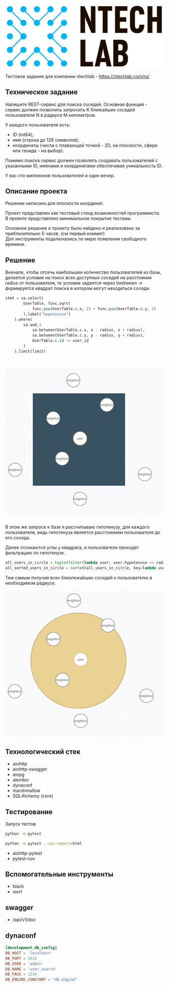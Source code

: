 ![ntechlab](./assets/title.png "ntechlab")
<br/>

Тестовое задание для компании ntechlab - https://ntechlab.com/ru/

## Техническое задание
Напишите REST-сервис для поиска соседей. Основная функция - сервис должен позволить запросить K ближайших соседей пользователя N в радиусе M километров.

У каждого пользователя есть:
 - ID (int64);
 - имя (строка до 128 символов);
 - координаты (числа с плавающей точкой - 2D, на плоскости, сфере или геоиде - на выбор).

Помимо поиска сервис должен позволять создавать пользователей с указанными ID, именами и координатами обеспечивая уникальность ID.

У вас сто миллионов пользователей и один вечер.

## Описание проекта
Решение написано для плоскости координат.

Проект представлен как тестовый стенд возможностей программиста.
В проекте представлено минимальное покрытие тестами.

Основное решение к проекту было найдено и реализовано за приблизительно 5 часов. (см первый коммит)
<br/>
Доп инструменты подключались по мере появления свободного времени.

## Решение
Вначале, чтобы отсечь наибольшее количество пользователей из базы, делается условие на поиск
всех доступных соседей на расстоянии radius от пользователя, тк условие задается через
beetween -> формируется квадрат поиска в котором могут находиться соседи.
```python
stmt = sa.select(
        UserTable, func.sqrt(
            func.pow(UserTable.c.x, 2) + func.pow(UserTable.c.y, 2)
        ).label("hypotenuse")
    ).where(
        sa.and_(
            sa.between(UserTable.c.x, x - radius, x + radius),
            sa.between(UserTable.c.y, y - radius, y + radius),
            UserTable.c.id != user_id
        )
    ).limit(limit)

```
<br/>

![ntechlab](./assets/all_users_in_square.png "ntechlab")

<br/>
В этом же запросе к базе я рассчитываю гипотенузу, для каждого пользователя,
ведь гипотенуза является расстоянием пользователя до его соседа.

Далее отсекаются углы у квадрата, и пользователи проходят фильтрацию по гипотенузе.
```python
all_users_in_circle = tuple(filter(lambda user: user.hypotenuse <= radius, users))
all_sorted_users_in_circle = sorted(all_users_in_circle, key=lambda user: user.hypotenuse)
```

Тем самым получая всех близлежайших соседей к пользователю в необходимом радиусе. 
<br/>

![ntechlab](./assets/all_users_in_circle.png "ntechlab")

## Технологический стек
- aiohttp
- aiohttp-swagger
- aiopg
- alembic
- dynaconf
- marshmallow
- SQLAlchemy (core)

## Тестирование
Запуск тестов
```bash
python -m pytest
```
```bash
python -m pytest --cov-report=html    
```
- aiohttp-pytest
- pytest-cov

## Вспомогательные инструменты
- black
- isort

## swagger
- /api/v1/doc

## dynaconf
```toml
[development.db_config]
DB_HOST = 'localhost'
DB_PORT = 5432
DB_USER = 'admin'
DB_NAME = 'user_search'
DB_PASS = 1234
DB_ENGINE_CONSTANT = "db_engine"
```
